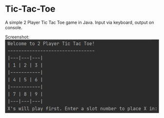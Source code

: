 # Tic-Tac-Toe

A simple 2 Player Tic Tac Toe game in Java. 
Input via keyboard, output on console.

Screenshot: <br>
![Screenshot](game.png)
